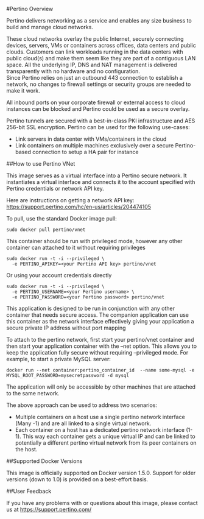 #Pertino Overview

Pertino delivers networking as a service and enables any size business to build and manage cloud networks.

These cloud networks overlay the public Internet, securely connecting devices, servers, VMs or containers across offices, data centers and public clouds. 
Customers can link workloads running in the data centers with public cloud(s) and make them seem like they are part of a contiguous LAN space.
All the underlying IP, DNS and NAT management is delivered transparently with no hardware and no configuration.  
Since Pertino relies on just an outbound 443 connection to establish a network, no changes to firewall settings or security groups are needed to make it work.  

All inbound ports on your corporate firewall or external access to cloud instances can be blocked and Pertino could be used as a secure overlay.

Pertino tunnels are secured with a best-in-class PKI infrastructure and AES 256-bit SSL encryption.  Pertino can be used for the following use-cases:

- Link servers in data center with VMs/containers in the cloud
- Link containers on multiple machines exclusively over a secure Pertino-based connection to setup a HA pair for instance

##How to use Pertino VNet

This image serves as a virtual interface into a Pertino secure network. It instantiates a virtual interface and connects it to the account specified with Pertino credentials or network API key. 

Here are instructions on getting a network API key: https://support.pertino.com/hc/en-us/articles/204474105 


To pull, use the standard Docker image pull:

```
sudo docker pull pertino/vnet

```
This container should be run with privileged mode, however any other container can attached to it without requiring privileges

```
sudo docker run -t -i --privileged \
  -e PERTINO_APIKEY=<your Pertino API key> pertino/vnet
```
Or using your account credentials directly

```
sudo docker run -t -i --privileged \
  -e PERTINO_USERNAME=<your Pertino username> \
  -e PERTINO_PASSWORD=<your Pertino password> pertino/vnet
```
This application is designed to be run in conjunction with any other container that needs secure access. The companion application can use this container as the network interface effectively giving your application a secure private IP address without port mapping

To attach to the pertino network, first start your pertino/vnet container and then start your application container with the –net option. This allows you to keep the application fully secure without requiring –privileged mode. For example, to start a private MySQL server:

```
docker run --net container:pertino_container_id  --name some-mysql -e MYSQL_ROOT_PASSWORD=mysecretpassword -d mysql
```
The application will only be accessible by other machines that are attached to the same network.

The above approach can be used to address two scenarios:

- Multiple containers on a host use a single pertino network interface (Many -1) and are all linked to a single virtual network.
- Each container on a host has a dedicated  pertino network interface (1-1).  This way each container gets a unique virtual IP and can be linked to potentially a different pertino virtual network from its peer containers on the host.

##Supported Docker Versions

This image is officially supported on Docker version 1.5.0.
Support for older versions (down to 1.0) is provided on a best-effort basis.

 
 
##User Feedback

If you have any problems with or questions about this image, please contact us at https://support.pertino.com/


